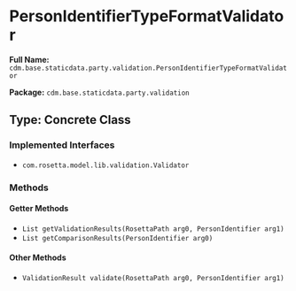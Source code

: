 # PersonIdentifierTypeFormatValidator

**Full Name:** `cdm.base.staticdata.party.validation.PersonIdentifierTypeFormatValidator`

**Package:** `cdm.base.staticdata.party.validation`

## Type: Concrete Class

### Implemented Interfaces

- `com.rosetta.model.lib.validation.Validator`

### Methods

#### Getter Methods

- `List getValidationResults(RosettaPath arg0, PersonIdentifier arg1)`
- `List getComparisonResults(PersonIdentifier arg0)`

#### Other Methods

- `ValidationResult validate(RosettaPath arg0, PersonIdentifier arg1)`

